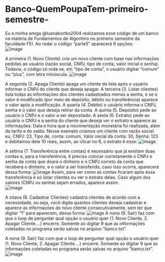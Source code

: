 # Banco-QuemPoupaTem-primeiro-semestre-
Eu e minha amiga @luanabortko2004 realizamos esse código de um banco na matéria de Fundamentos de Algoritmo no primeiro semestre da faculdade FEI. 
Ao rodar o código “parte5” aparecerá 9 opções:  
  ![image](https://github.com/beatrizmanaia26/Banco-QuemPoupaTem-primeiro-semestre-/assets/130764598/ed6e2a2e-987c-48f1-ad6d-b276e3031a5d)

A primeira (1. Novo Cliente) cria um novo cliente com base nas informações pedidas ao usuário (razão social, CNPJ, tipo de conta, valor inicial e senha). Todavia, o código só roda se, em “tipo de conta”, o usuário digitar “comum” ou “plus”, com letra minúscula. 
![image](https://github.com/beatrizmanaia26/Banco-QuemPoupaTem-primeiro-semestre-/assets/130764598/927f727f-1e42-4fa8-9076-7b8cffcaf8de)

A segunda (2. Apaga Cliente) apaga um cliente da lista após o usuário informar o CNPJ do cliente que deseja apagar. 
A terceira (3. Listar clientes) lista todas as informações dos clientes cadastrados menos a senha, e se o valor é modificado (por meio de depósito, débito ou transferência) aparece o valor após a modificação. 
A quarta (4. Débito) o usuário informa o CNPJ, senha e o valor que deseja retirar da conta. A quinta (5. Depósito) pede ao usuário o CNPJ e o valor a ser depositado. 
A sexta (6. Extrato) pede ao usuário o CNPJ e a senha do cliente que deseja ver o extrato e aparece as informações: Data e hora que a movimentação monetária foi realizada, além da tarifa e do saldo. Nesse exemplo criamos um cliente com razão social: eu, CNPJ: 23, Tipo de, conta: comum, Valor inicial da conta: 30, Senha: 123 e debitamos dele 10 reais, assim, ao clicar no 6, o extrato é esse: 
![image](https://github.com/beatrizmanaia26/Banco-QuemPoupaTem-primeiro-semestre-/assets/130764598/19193dd1-9937-4041-b9f8-9c6c9775c325)

A sétima (7. Transferência entre contas) é necessário que já existam duas contas e, para a transferência, é preciso colocar corretamente o CNPJ e senha da conta que doará o dinheiro e o CNPJ correto da conta que receberá o dinheiro, e o valor a ser transferido, caso isso ocorra, aparecerá dessa forma: 
  ![image](https://github.com/beatrizmanaia26/Banco-QuemPoupaTem-primeiro-semestre-/assets/130764598/12f92eec-f023-4ee4-ac44-018698ef93f0)
Assim, para ver como as contas ficaram após essa transferência é só listar clientes ou ver o extrato delas. 
Caso algum dos valores (CNPJ ou senha) sejam errados, aparece assim:  
  ![image](https://github.com/beatrizmanaia26/Banco-QuemPoupaTem-primeiro-semestre-/assets/130764598/edbeb24a-d028-4440-9039-5619b123e5f5)

A oitava (8. Cadastrar Clientes) cadastra clientes de acordo com a necessidade, ou seja, você digita quantos clientes deseja cadastrar e aparece as informações do novo cliente consecutivamente, sem ter que digitar “1” para aparecem, dessa forma: ![image](https://github.com/beatrizmanaia26/Banco-QuemPoupaTem-primeiro-semestre-/assets/130764598/2a5e3b24-64cc-448d-b3a1-b9cabaf25b79)
A nona (9. Sair) faz com que o loop de perguntar qual opção o usuário quer (1. Novo Cliente, 2. Apagar Cliente....) encerre. Somente ao digitar 9 que as informações coletadas no programa serão salvas no arquivo “banco.txt”. 
  
A nona (9. Sair) faz com que o loop de perguntar qual opção o usuário quer (1. Novo Cliente, 2. Apagar Cliente....) encerre. Somente ao digitar 9 que as informações coletadas no programa serão salvas no arquivo “banco.txt”. 
![image](https://github.com/beatrizmanaia26/Banco-QuemPoupaTem-primeiro-semestre-/assets/130764598/733d2637-4bce-41ee-9bb4-85d739954905)

 
